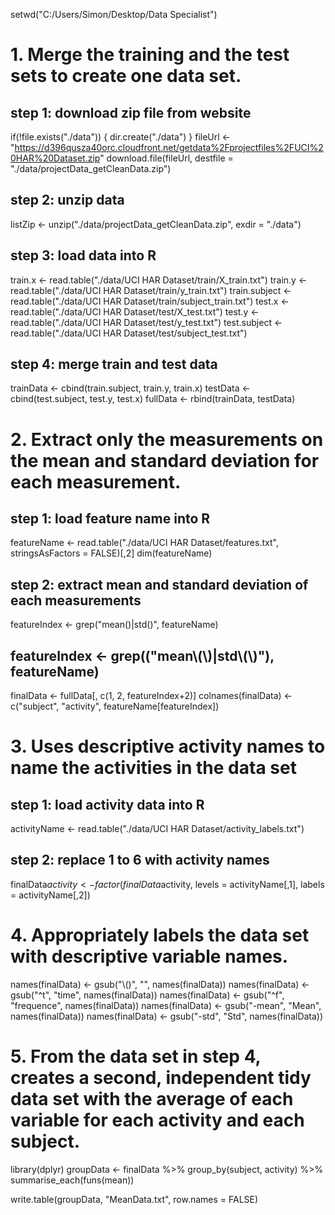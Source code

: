 setwd("C:/Users/Simon/Desktop/Data Specialist")

# 1. Merge the training and the test sets to create one data set.
## step 1: download zip file from website
if(!file.exists("./data")) {
  dir.create("./data")
}
fileUrl <- "https://d396qusza40orc.cloudfront.net/getdata%2Fprojectfiles%2FUCI%20HAR%20Dataset.zip"
download.file(fileUrl, destfile = "./data/projectData_getCleanData.zip")

## step 2: unzip data
listZip <- unzip("./data/projectData_getCleanData.zip", exdir = "./data")

## step 3: load data into R
train.x <- read.table("./data/UCI HAR Dataset/train/X_train.txt")
train.y <- read.table("./data/UCI HAR Dataset/train/y_train.txt")
train.subject <- read.table("./data/UCI HAR Dataset/train/subject_train.txt")
test.x <- read.table("./data/UCI HAR Dataset/test/X_test.txt")
test.y <- read.table("./data/UCI HAR Dataset/test/y_test.txt")
test.subject <- read.table("./data/UCI HAR Dataset/test/subject_test.txt")

## step 4: merge train and test data
trainData <- cbind(train.subject, train.y, train.x)
testData <- cbind(test.subject, test.y, test.x)
fullData <- rbind(trainData, testData)

# 2. Extract only the measurements on the mean and standard deviation for each measurement. 
## step 1: load feature name into R
featureName <- read.table("./data/UCI HAR Dataset/features.txt", stringsAsFactors = FALSE)[,2]
dim(featureName)
## step 2:  extract mean and standard deviation of each measurements
featureIndex <- grep("mean()|std()", featureName) 
## featureIndex <- grep(("mean\\(\\)|std\\(\\)"), featureName)
finalData <- fullData[, c(1, 2, featureIndex+2)]
colnames(finalData) <- c("subject", "activity", featureName[featureIndex])

# 3. Uses descriptive activity names to name the activities in the data set
## step 1: load activity data into R
activityName <- read.table("./data/UCI HAR Dataset/activity_labels.txt")

## step 2: replace 1 to 6 with activity names
finalData$activity <- factor(finalData$activity, levels = activityName[,1], labels = activityName[,2])

# 4. Appropriately labels the data set with descriptive variable names.
names(finalData) <- gsub("\\()", "", names(finalData))
names(finalData) <- gsub("^t", "time", names(finalData))
names(finalData) <- gsub("^f", "frequence", names(finalData))
names(finalData) <- gsub("-mean", "Mean", names(finalData))
names(finalData) <- gsub("-std", "Std", names(finalData))

# 5. From the data set in step 4, creates a second, independent tidy data set with the average of each variable for each activity and each subject.
library(dplyr)
groupData <- finalData %>%
  group_by(subject, activity) %>%
  summarise_each(funs(mean))

write.table(groupData, "MeanData.txt", row.names = FALSE)
